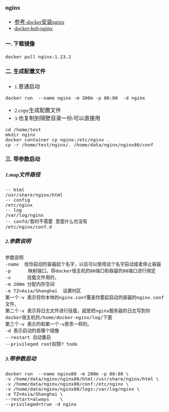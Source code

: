 <span  style="font-family: Simsun,serif; font-size: 17px; ">

### nginx

- [参考-docker安装nginx](https://blog.csdn.net/weixin_46244732/article/details/114315708)
- [docker-hub-nginx](https://hub.docker.com/_/nginx)

#### 一. 下载镜像

~~~
docker pull nginx:1.23.2
~~~

#### 二. 生成配置文件

- 1.普通启动

~~~
docker run  --name nginx -m 200m -p 80:80  -d nginx
~~~

- 2.copy生成配置文件
- 3.也复制到隔壁目录一份/可以直接用

~~~
cd /home/test
mkdir nginx
docker container cp nginx:/etc/nginx .
cp -r /home/test/nginx/. /home/data/nginx/nginx80/conf
~~~

#### 三. 带参数启动

##### 1.map文件路径

~~~
-- html
/usr/share/nginx/html
-- config
/etc/nginx
-- log
/var/log/nginx
-- confd/暂时不需要 里面什么也没有
/etc/nginx/conf.d
~~~

##### 2.参数说明

~~~
参数说明
-name  给你启动的容器起个名字，以后可以使用这个名字启动或者停止容器
-p 　　  映射端口，将docker宿主机的80端口和容器的80端口进行绑定
-v 　　　挂载文件用的，
-m 200m 分配内存空间
-e TZ=Asia/Shanghai  设置时区
第一个-v 表示将你本地的nginx.conf覆盖你要起启动的容器的nginx.conf文件，
第二个-v 表示将日志文件进行挂载，就是把nginx服务器的日志写到你docker宿主机的/home/docker-nginx/log/下面
第三个-v 表示的和第一个-v意思一样的。
-d 表示启动的是哪个镜像
--restart 自动重启
--privileged root权限? todo
~~~

##### 3.带参数启动

~~~
docker run  --name nginx80 -m 200m -p 80:80 \
-v /home/data/nginx/nginx80/html:/usr/share/nginx/html \
-v /home/data/nginx/nginx80/conf:/etc/nginx \
-v /home/data/nginx/nginx80/logs:/var/log/nginx \
-e TZ=Asia/Shanghai \
--restart=always    \
--privileged=true -d nginx
~~~

</span>